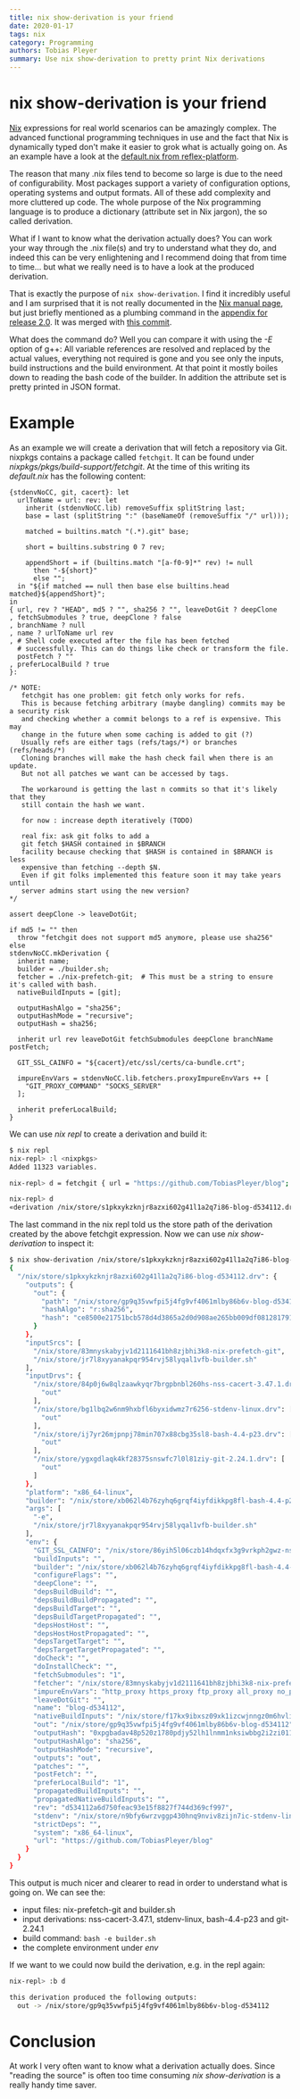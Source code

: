 ```yaml
---
title: nix show-derivation is your friend
date: 2020-01-17
tags: nix
category: Programming
authors: Tobias Pleyer
summary: Use nix show-derivation to pretty print Nix derivations
---
```


# nix show-derivation is your friend

[Nix](https://nixos.org/nix/manual/) expressions for real world scenarios can
be amazingly complex. The advanced functional programming techniques in use and
the fact that Nix is dynamically typed don't make it easier to grok what is
actually going on. As an example have a look at the
[default.nix from reflex-platform](https://github.com/reflex-frp/reflex-platform/blob/v0.4.2.0/default.nix).

The reason that many .nix files tend to become so large is due to the need of
configurability. Most packages support a variety of configuration options,
operating systems and output formats. All of these add complexity and more
cluttered up code. The whole purpose of the Nix programming language is to
produce a dictionary (attribute set in Nix jargon), the so called derivation.

What if I want to know what the derivation actually does? You can work your
way through the .nix file(s) and try to understand what they do, and indeed
this can be very enlightening and I recommend doing that from time to time...
but what we really need is to have a look at the produced derivation.

That is exactly the purpose of `nix show-derivation`. I find it incredibly
useful and I am surprised that it is not really documented in the
[Nix manual page](https://nixos.org/nix/manual/), but just briefly
mentioned as a plumbing command in the
[appendix for release 2.0](https://nixos.org/nix/manual/#ssec-relnotes-2.0).
It was merged with
[this commit](https://github.com/NixOS/nix/commit/e8d6ee7c1b90a2fe6d824f1a875acc56799ae6e2).

What does the command do? Well you can compare it with using the *-E* option
of g++: All variable references are resolved and replaced by the actual values,
everything not required is gone and you see only the inputs, build instructions
and the build environment. At that point it mostly boiles down to reading the
bash code of the builder. In addition the attribute set is pretty printed in
JSON format.

# Example

As an example we will create a derivation that will fetch a repository via Git.
nixpkgs contains a package called `fetchgit`. It can be found under
*nixpkgs/pkgs/build-support/fetchgit*. At the time of this writing its
*default.nix* has the following content:

```
{stdenvNoCC, git, cacert}: let
  urlToName = url: rev: let
    inherit (stdenvNoCC.lib) removeSuffix splitString last;
    base = last (splitString ":" (baseNameOf (removeSuffix "/" url)));

    matched = builtins.match "(.*).git" base;

    short = builtins.substring 0 7 rev;

    appendShort = if (builtins.match "[a-f0-9]*" rev) != null
      then "-${short}"
      else "";
  in "${if matched == null then base else builtins.head matched}${appendShort}";
in
{ url, rev ? "HEAD", md5 ? "", sha256 ? "", leaveDotGit ? deepClone
, fetchSubmodules ? true, deepClone ? false
, branchName ? null
, name ? urlToName url rev
, # Shell code executed after the file has been fetched
  # successfully. This can do things like check or transform the file.
  postFetch ? ""
, preferLocalBuild ? true
}:

/* NOTE:
   fetchgit has one problem: git fetch only works for refs.
   This is because fetching arbitrary (maybe dangling) commits may be a security risk
   and checking whether a commit belongs to a ref is expensive. This may
   change in the future when some caching is added to git (?)
   Usually refs are either tags (refs/tags/*) or branches (refs/heads/*)
   Cloning branches will make the hash check fail when there is an update.
   But not all patches we want can be accessed by tags.

   The workaround is getting the last n commits so that it's likely that they
   still contain the hash we want.

   for now : increase depth iteratively (TODO)

   real fix: ask git folks to add a
   git fetch $HASH contained in $BRANCH
   facility because checking that $HASH is contained in $BRANCH is less
   expensive than fetching --depth $N.
   Even if git folks implemented this feature soon it may take years until
   server admins start using the new version?
*/

assert deepClone -> leaveDotGit;

if md5 != "" then
  throw "fetchgit does not support md5 anymore, please use sha256"
else
stdenvNoCC.mkDerivation {
  inherit name;
  builder = ./builder.sh;
  fetcher = ./nix-prefetch-git;  # This must be a string to ensure it's called with bash.
  nativeBuildInputs = [git];

  outputHashAlgo = "sha256";
  outputHashMode = "recursive";
  outputHash = sha256;

  inherit url rev leaveDotGit fetchSubmodules deepClone branchName postFetch;

  GIT_SSL_CAINFO = "${cacert}/etc/ssl/certs/ca-bundle.crt";

  impureEnvVars = stdenvNoCC.lib.fetchers.proxyImpureEnvVars ++ [
    "GIT_PROXY_COMMAND" "SOCKS_SERVER"
  ];

  inherit preferLocalBuild;
}
```

We can use *nix repl* to create a derivation and build it:

```bash
$ nix repl
nix-repl> :l <nixpkgs>
Added 11323 variables.

nix-repl> d = fetchgit { url = "https://github.com/TobiasPleyer/blog"; rev = "d534112a6d750feac93e15f8827f744d369cf997"; sha256 = "0xpgbadav48p520z1780pdjy52lh1lnmm1nksiwbbg2i2zi011ff"; }

nix-repl> d
«derivation /nix/store/s1pkxykzknjr8azxi602g41l1a2q7i86-blog-d534112.drv»
```

The last command in the nix repl told us the store path of the derivation
created by the above fetchgit expression. Now we can use *nix show-derivation*
to inspect it:

```bash
$ nix show-derivation /nix/store/s1pkxykzknjr8azxi602g41l1a2q7i86-blog-d534112.drv
{
  "/nix/store/s1pkxykzknjr8azxi602g41l1a2q7i86-blog-d534112.drv": {
    "outputs": {
      "out": {
        "path": "/nix/store/gp9q35vwfpi5j4fg9vf4061mlby86b6v-blog-d534112",
        "hashAlgo": "r:sha256",
        "hash": "ce8500e21751bcb578d4d3865a2d0d908ae265bb009df081281791ad9a5aef76"
      }
    },
    "inputSrcs": [
      "/nix/store/83mnyskabyjv1d2111641bh8zjbhi3k8-nix-prefetch-git",
      "/nix/store/jr7l8xyyanakpqr954rvj58lyqal1vfb-builder.sh"
    ],
    "inputDrvs": {
      "/nix/store/84p0j6w8qlzaawkyqr7brgpbnbl260hs-nss-cacert-3.47.1.drv": [
        "out"
      ],
      "/nix/store/bg1lbq2w6nm9hxbfl6byxidwmz7r6256-stdenv-linux.drv": [
        "out"
      ],
      "/nix/store/ij7yr26mjpnpj78min707x88cbg35sl8-bash-4.4-p23.drv": [
        "out"
      ],
      "/nix/store/ygxgdlaqk4kf28375snswfc7l0l81ziy-git-2.24.1.drv": [
        "out"
      ]
    },
    "platform": "x86_64-linux",
    "builder": "/nix/store/xb062l4b76zyhq6grqf4iyfdikkpg8fl-bash-4.4-p23/bin/bash",
    "args": [
      "-e",
      "/nix/store/jr7l8xyyanakpqr954rvj58lyqal1vfb-builder.sh"
    ],
    "env": {
      "GIT_SSL_CAINFO": "/nix/store/86yih5l06czb14hdqxfx3g9vrkph2gwz-nss-cacert-3.47.1/etc/ssl/certs/ca-bundle.crt",
      "buildInputs": "",
      "builder": "/nix/store/xb062l4b76zyhq6grqf4iyfdikkpg8fl-bash-4.4-p23/bin/bash",
      "configureFlags": "",
      "deepClone": "",
      "depsBuildBuild": "",
      "depsBuildBuildPropagated": "",
      "depsBuildTarget": "",
      "depsBuildTargetPropagated": "",
      "depsHostHost": "",
      "depsHostHostPropagated": "",
      "depsTargetTarget": "",
      "depsTargetTargetPropagated": "",
      "doCheck": "",
      "doInstallCheck": "",
      "fetchSubmodules": "1",
      "fetcher": "/nix/store/83mnyskabyjv1d2111641bh8zjbhi3k8-nix-prefetch-git",
      "impureEnvVars": "http_proxy https_proxy ftp_proxy all_proxy no_proxy GIT_PROXY_COMMAND SOCKS_SERVER",
      "leaveDotGit": "",
      "name": "blog-d534112",
      "nativeBuildInputs": "/nix/store/f17kx9ibxsz09xk1izcwjnngz0m6hvli-git-2.24.1",
      "out": "/nix/store/gp9q35vwfpi5j4fg9vf4061mlby86b6v-blog-d534112",
      "outputHash": "0xpgbadav48p520z1780pdjy52lh1lnmm1nksiwbbg2i2zi011ff",
      "outputHashAlgo": "sha256",
      "outputHashMode": "recursive",
      "outputs": "out",
      "patches": "",
      "postFetch": "",
      "preferLocalBuild": "1",
      "propagatedBuildInputs": "",
      "propagatedNativeBuildInputs": "",
      "rev": "d534112a6d750feac93e15f8827f744d369cf997",
      "stdenv": "/nix/store/n9bfy6wrzvggp430hnq9nviv8zijn7ic-stdenv-linux",
      "strictDeps": "",
      "system": "x86_64-linux",
      "url": "https://github.com/TobiasPleyer/blog"
    }
  }
}
```

This output is much nicer and clearer to read in order to understand what is
going on. We can see the:

- input files: nix-prefetch-git and builder.sh
- input derivations: nss-cacert-3.47.1, stdenv-linux, bash-4.4-p23 and git-2.24.1
- build command: `bash -e builder.sh`
- the complete environment under *env*

If we want to we could now build the derivation, e.g. in the repl again:

```bash
nix-repl> :b d

this derivation produced the following outputs:
  out -> /nix/store/gp9q35vwfpi5j4fg9vf4061mlby86b6v-blog-d534112
```

# Conclusion

At work I very often want to know what a derivation actually does. Since
"reading the source" is often too time consuming *nix show-derivation* is a
really handy time saver.
